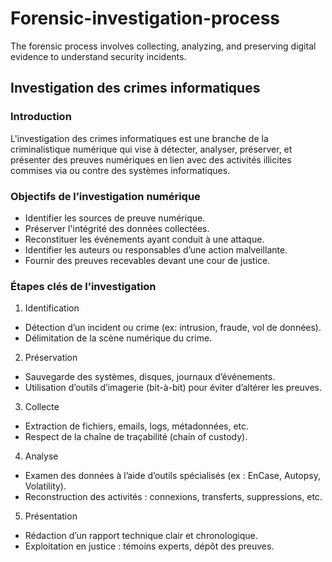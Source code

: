 # Forensic-investigation-process
The forensic process involves collecting, analyzing, and preserving digital evidence to understand security incidents.
## Investigation des crimes informatiques

### Introduction
L'investigation des crimes informatiques est une branche de la criminalistique numérique qui vise à détecter, analyser, préserver, et présenter des preuves numériques en lien avec des activités illicites commises via ou contre des systèmes informatiques.

### Objectifs de l’investigation numérique
* Identifier les sources de preuve numérique.
* Préserver l'intégrité des données collectées.
* Reconstituer les événements ayant conduit à une attaque.
* Identifier les auteurs ou responsables d’une action malveillante.
* Fournir des preuves recevables devant une cour de justice.

### Étapes clés de l’investigation
1. Identification
* Détection d’un incident ou crime (ex: intrusion, fraude, vol de données).
* Délimitation de la scène numérique du crime.
2. Préservation
* Sauvegarde des systèmes, disques, journaux d’événements.
* Utilisation d’outils d’imagerie (bit-à-bit) pour éviter d’altérer les preuves.
3. Collecte
* Extraction de fichiers, emails, logs, métadonnées, etc.
* Respect de la chaîne de traçabilité (chain of custody).
4. Analyse
* Examen des données à l’aide d’outils spécialisés (ex : EnCase, Autopsy, Volatility).
* Reconstruction des activités : connexions, transferts, suppressions, etc.
5. Présentation
* Rédaction d’un rapport technique clair et chronologique.
* Exploitation en justice : témoins experts, dépôt des preuves.

